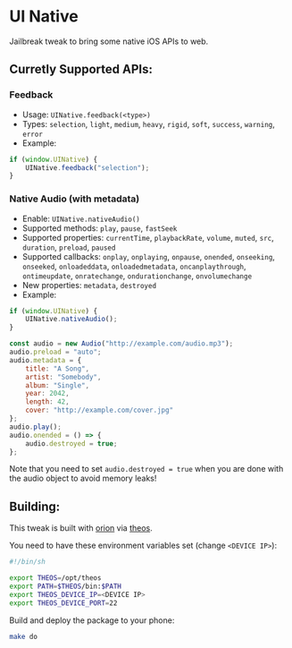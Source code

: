 # UI Native
Jailbreak tweak to bring some native iOS APIs to web.

## Curretly Supported APIs:
### Feedback
  
- Usage: `UINative.feedback(<type>)`
- Types: `selection`, `light`, `medium`, `heavy`, `rigid`, `soft`, `success`, `warning`, `error`
- Example:
```JavaScript
if (window.UINative) {
    UINative.feedback("selection");
}
```

### Native Audio (with metadata)

- Enable: `UINative.nativeAudio()`
- Supported methods: `play`, `pause`, `fastSeek`
- Supported properties: `currentTime`, `playbackRate`, `volume`, `muted`, `src`, `duration`, `preload`, `paused`
- Supported callbacks: `onplay`, `onplaying`, `onpause`, `onended`, `onseeking`, `onseeked`, `onloadeddata`, `onloadedmetadata`, `oncanplaythrough`, `ontimeupdate`, `onratechange`, `ondurationchange`, `onvolumechange`
- New properties: `metadata`, `destroyed`
- Example:
```JavaScript
if (window.UINative) {
    UINative.nativeAudio();
}

const audio = new Audio("http://example.com/audio.mp3");
audio.preload = "auto";
audio.metadata = {
    title: "A Song",
    artist: "Somebody",
    album: "Single",
    year: 2042,
    length: 42,
    cover: "http://example.com/cover.jpg"
};
audio.play();
audio.onended = () => {
    audio.destroyed = true;
};
```
Note that you need to set `audio.destroyed = true` when you are done with the audio object to avoid memory leaks!

## Building:
This tweak is built with [orion](https://github.com/theos/orion) via [theos](https://github.com/theos/theos).

You need to have these environment variables set (change `<DEVICE IP>`):
```sh
#!/bin/sh

export THEOS=/opt/theos
export PATH=$THEOS/bin:$PATH
export THEOS_DEVICE_IP=<DEVICE IP>
export THEOS_DEVICE_PORT=22
```

Build and deploy the package to your phone:
```sh
make do
```